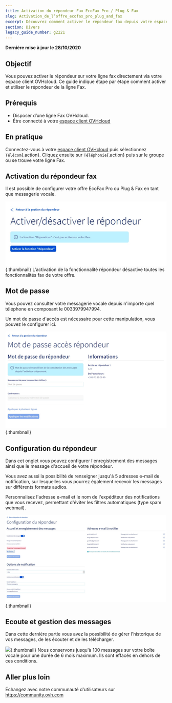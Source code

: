 ```yaml
---
title: Activation du répondeur Fax EcoFax Pro / Plug & Fax
slug: Activation_de_l’offre_ecofax_pro_plug_and_fax
excerpt: Découvrez comment activer le répondeur fax depuis votre espace client OVHcloud
section: Divers
legacy_guide_number: g2221
---
```


**Dernière mise à jour le 28/10/2020**

## Objectif

Vous pouvez activer le répondeur sur votre ligne fax directement via votre espace client OVHcloud. Ce guide indique étape par étape comment activer et utiliser le répondeur de la ligne Fax.

## Prérequis

- Disposer d’une ligne Fax OVHcloud.
- Être connecté à votre [espace client OVHcloud](https://www.ovh.com/auth/?action=gotomanager)

## En pratique

Connectez-vous à votre [espace client OVHcloud](https://www.ovh.com/auth/?action=gotomanager) puis sélectionnez `Télécom`{.action}. Cliquez ensuite sur `Téléphonie`{.action} puis sur le groupe ou se trouve votre ligne Fax.


## Activation du répondeur fax 

Il est possible de configurer votre offre EcoFax Pro ou Plug & Fax en tant que messagerie vocale.

![](images/Activer_désactiver_le_répondeur.jpg){.thumbnail}
L'activation de la fonctionnalité répondeur désactive toutes les fonctionnalités fax de votre offre.


## Mot de passe
Vous pouvez consulter votre messagerie vocale depuis n'importe quel téléphone en composant le 0033979947994.

Un mot de passe d'accès est nécessaire pour cette manipulation, vous pouvez le configurer ici.

![](images/Mot_de_passe_accès_répondeur.jpg){.thumbnail}


## Configuration du répondeur
Dans cet onglet vous pouvez configurer l'enregistrement des messages ainsi que le message d'accueil de votre répondeur.

Vous avez aussi la possibilité de renseigner jusqu'à 5 adresses e-mail de notification, sur lesquelles vous pourrez également recevoir les messages sur différents formats audios.

Personnalisez l'adresse e-mail et le nom de l'expéditeur des notifications que vous recevez, permettant d'éviter les filtres automatiques (type spam webmail).

![](images/Configuration_du_répondeur.jpg){.thumbnail}


## Ecoute et gestion des messages
Dans cette dernière partie vous avez la possibilité de gérer l'historique de vos messages, de les écouter et de les télécharger.

![](images/Ecoute_et_gestion_des_messages.jpg){.thumbnail}
Nous conservons jusqu'à 100 messages sur votre boîte vocale pour une durée de 6 mois maximum. Ils sont effacés en dehors de ces conditions.

## Aller plus loin

Échangez avec notre communauté d'utilisateurs sur <https://community.ovh.com>

